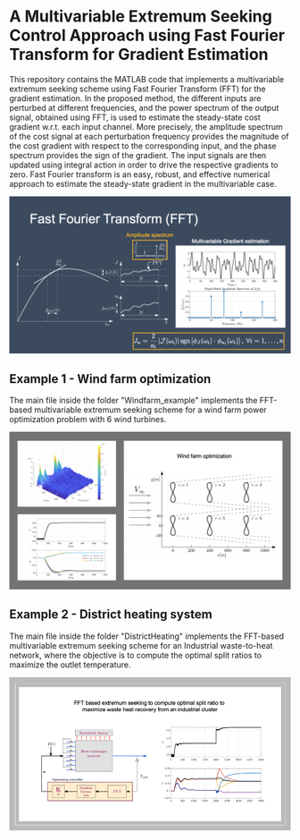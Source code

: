  # A Multivariable Extremum Seeking Control Approach using Fast Fourier Transform for Gradient Estimation
 
This repository contains the MATLAB code that implements a multivariable extremum seeking scheme using Fast Fourier Transform (FFT) for the gradient estimation. In the proposed method, the different inputs are perturbed at different frequencies, and  the power spectrum of the output signal, obtained using FFT,  is used to estimate the steady-state cost gradient w.r.t. each input channel. More precisely, the amplitude spectrum of the cost signal at each perturbation frequency provides the magnitude of the  cost gradient with respect  to the corresponding input, and the phase spectrum provides the sign of the gradient. The input signals are then updated using integral action in order to drive the respective gradients to zero. Fast Fourier transform is an easy, robust, and effective numerical approach to estimate the steady-state gradient in the multivariable case. 

![ESC_FFT](ESCFFT_github.png)

## Example 1 - Wind farm optimization 
The main file inside the folder "Windfarm_example" implements the FFT-based multivariable extremum seeking scheme for a wind farm power optimization problem with 6 wind turbines.

![Windfarm optimization](windfarm.png)

## Example 2 - District heating system 
The main file inside the folder "DistrictHeating" implements the FFT-based multivariable extremum seeking scheme for an Industrial waste-to-heat network, where the objective is to compute the optimal split ratios to maximize the outlet temperature.

![District Heating](HEx.png)

